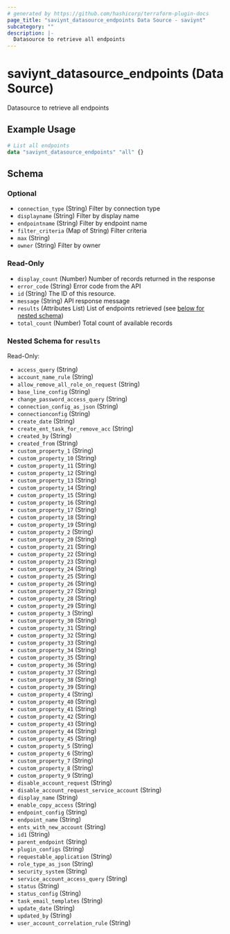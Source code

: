 ```yaml
---
# generated by https://github.com/hashicorp/terraform-plugin-docs
page_title: "saviynt_datasource_endpoints Data Source - saviynt"
subcategory: ""
description: |-
  Datasource to retrieve all endpoints
---
```


# saviynt_datasource_endpoints (Data Source)

Datasource to retrieve all endpoints

## Example Usage

```terraform
# List all endpoints
data "saviynt_datasource_endpoints" "all" {}
```

<!-- schema generated by tfplugindocs -->
## Schema

### Optional

- `connection_type` (String) Filter by connection type
- `displayname` (String) Filter by display name
- `endpointname` (String) Filter by endpoint name
- `filter_criteria` (Map of String) Filter criteria
- `max` (String)
- `owner` (String) Filter by owner

### Read-Only

- `display_count` (Number) Number of records returned in the response
- `error_code` (String) Error code from the API
- `id` (String) The ID of this resource.
- `message` (String) API response message
- `results` (Attributes List) List of endpoints retrieved (see [below for nested schema](#nestedatt--results))
- `total_count` (Number) Total count of available records

<a id="nestedatt--results"></a>
### Nested Schema for `results`

Read-Only:

- `access_query` (String)
- `account_name_rule` (String)
- `allow_remove_all_role_on_request` (String)
- `base_line_config` (String)
- `change_password_access_query` (String)
- `connection_config_as_json` (String)
- `connectionconfig` (String)
- `create_date` (String)
- `create_ent_task_for_remove_acc` (String)
- `created_by` (String)
- `created_from` (String)
- `custom_property_1` (String)
- `custom_property_10` (String)
- `custom_property_11` (String)
- `custom_property_12` (String)
- `custom_property_13` (String)
- `custom_property_14` (String)
- `custom_property_15` (String)
- `custom_property_16` (String)
- `custom_property_17` (String)
- `custom_property_18` (String)
- `custom_property_19` (String)
- `custom_property_2` (String)
- `custom_property_20` (String)
- `custom_property_21` (String)
- `custom_property_22` (String)
- `custom_property_23` (String)
- `custom_property_24` (String)
- `custom_property_25` (String)
- `custom_property_26` (String)
- `custom_property_27` (String)
- `custom_property_28` (String)
- `custom_property_29` (String)
- `custom_property_3` (String)
- `custom_property_30` (String)
- `custom_property_31` (String)
- `custom_property_32` (String)
- `custom_property_33` (String)
- `custom_property_34` (String)
- `custom_property_35` (String)
- `custom_property_36` (String)
- `custom_property_37` (String)
- `custom_property_38` (String)
- `custom_property_39` (String)
- `custom_property_4` (String)
- `custom_property_40` (String)
- `custom_property_41` (String)
- `custom_property_42` (String)
- `custom_property_43` (String)
- `custom_property_44` (String)
- `custom_property_45` (String)
- `custom_property_5` (String)
- `custom_property_6` (String)
- `custom_property_7` (String)
- `custom_property_8` (String)
- `custom_property_9` (String)
- `disable_account_request` (String)
- `disable_account_request_service_account` (String)
- `display_name` (String)
- `enable_copy_access` (String)
- `endpoint_config` (String)
- `endpoint_name` (String)
- `ents_with_new_account` (String)
- `id1` (String)
- `parent_endpoint` (String)
- `plugin_configs` (String)
- `requestable_application` (String)
- `role_type_as_json` (String)
- `security_system` (String)
- `service_account_access_query` (String)
- `status` (String)
- `status_config` (String)
- `task_email_templates` (String)
- `update_date` (String)
- `updated_by` (String)
- `user_account_correlation_rule` (String)
